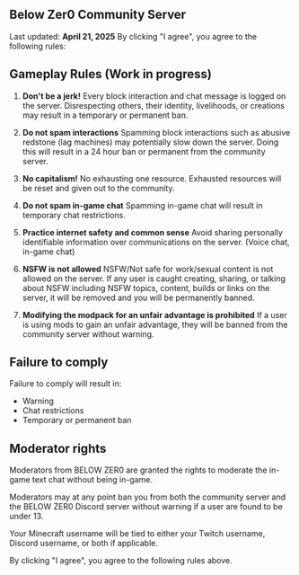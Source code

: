
## Below Zer0 Community Server
Last updated: **April 21, 2025**
By clicking "I agree", you agree to the following rules:

## Gameplay Rules (Work in progress)
1. **Don't be a jerk!**
Every block interaction and chat message is logged on the server. Disrespecting others, their identity, livelihoods, or creations may result in a temporary or permanent ban.
   
2. **Do not spam interactions**
Spamming block interactions such as abusive redstone (lag machines) may potentially slow down the server. Doing this will result in a 24 hour ban or permanent from the community server.

3. **No capitalism!**
No exhausting one resource. Exhausted resources will be reset and given out to the community.
	
5. **Do not spam in-game chat**
Spamming in-game chat will result in temporary chat restrictions.

6. **Practice internet safety and common sense**
Avoid sharing personally identifiable information over communications on the server. (Voice chat, in-game chat)

7. **NSFW is not allowed**
NSFW/Not safe for work/sexual content is not allowed on the server. If any user is caught creating, sharing, or talking about NSFW including NSFW topics, content, builds or links on the server, it will be removed and you will be permanently banned.

8. **Modifying the modpack for an unfair advantage is prohibited**
If a user is using mods to gain an unfair advantage, they will be banned from the community server without warning.

	
## Failure to comply
Failure to comply will result in:

 - Warning
 - Chat restrictions
 - Temporary or permanent ban


## Moderator rights
Moderators from BELOW ZER0 are granted the rights to moderate the in-game text chat without being in-game. 

Moderators may at any point ban you from both the community server and the BELOW ZER0 Discord server without warning if a user are found to be under 13.

Your Minecraft username will be tied to either your Twitch username, Discord username, or both if applicable. 


By clicking "I agree", you agree to the following rules above.

